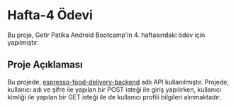 # Hafta-4 Ödevi

Bu proje, Getir Patika Android Bootcamp'in 4. haftasındaki ödev için yapılmıştır. 

## Proje Açıklaması

Bu projede, [espresso-food-delivery-backend](https://espresso-food-delivery-backend-cc3e106e2d34.herokuapp.com/) adlı API kullanılmıştır. Projede, kullanıcı adı ve şifre ile yapılan bir POST isteği ile giriş yapılırken, kullanıcı kimliği ile yapılan bir GET isteği ile de kullanıcı profili bilgileri alınmaktadır.


